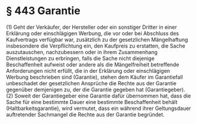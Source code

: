 # § 443 Garantie
(1) Geht der Verkäufer, der Hersteller oder ein sonstiger Dritter in einer Erklärung oder einschlägigen Werbung, die vor oder bei Abschluss des Kaufvertrags verfügbar war, zusätzlich zu der gesetzlichen Mängelhaftung insbesondere die Verpflichtung ein, den Kaufpreis zu erstatten, die Sache auszutauschen, nachzubessern oder in ihrem Zusammenhang Dienstleistungen zu erbringen, falls die Sache nicht diejenige Beschaffenheit aufweist oder andere als die Mängelfreiheit betreffende Anforderungen nicht erfüllt, die in der Erklärung oder einschlägigen Werbung beschrieben sind (Garantie), stehen dem Käufer im Garantiefall unbeschadet der gesetzlichen Ansprüche die Rechte aus der Garantie gegenüber demjenigen zu, der die Garantie gegeben hat (Garantiegeber).
(2) Soweit der Garantiegeber eine Garantie dafür übernommen hat, dass die Sache für eine bestimmte Dauer eine bestimmte Beschaffenheit behält (Haltbarkeitsgarantie), wird vermutet, dass ein während ihrer Geltungsdauer auftretender Sachmangel die Rechte aus der Garantie begründet.